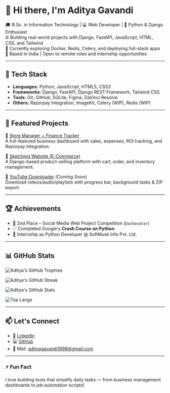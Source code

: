 # 👋 Hi there, I'm Aditya Gavandi

🎓 B.Sc. in Information Technology | 💻 Web Developer | 🐍 Python & Django Enthusiast  
🌐 Building real-world projects with Django, FastAPI, JavaScript, HTML, CSS, and Tailwind  
🔭 Currently exploring Docker, Redis, Celery, and deploying full-stack apps  
📍 Based in India | Open to remote roles and internship opportunities

---

## 🚀 Tech Stack

- **Languages:** Python, JavaScript, HTML5, CSS3
- **Frameworks:** Django, FastAPI, Django REST Framework, Tailwind CSS
- **Tools:** Git, GitHub, SQLite, Figma, DaVinci Resolve
- **Others:** Razorpay Integration, ImageKit, Celery (WIP), Redis (WIP)

---

## 📌 Featured Projects

🔹 [Store Manager + Finance Tracker](https://github.com/adityagavandi2003/store-manager)  
A full-featured business dashboard with sales, expenses, ROI tracking, and Razorpay integration.

🔹 [Sketching Website (E-Commerce)](https://github.com/adityagavandi61/sketehingwebsite)  
A Django-based product-selling platform with cart, order, and inventory management.

🔹 [YouTube Downloader](https://github.com/adityagavandi2003/youtube-downloader) *(Coming Soon)*  
Download videos/audio/playlists with progress bar, background tasks & ZIP export.

---

## 🏆 Achievements

- 🥈 2nd Place – Social Media Web Project Competition (`Dashavatar`)
- ✅ Completed Google's **Crash Course on Python**
- 💼 Internship as Python Developer @ SoftMusk Info Pvt. Ltd.

---

## 📊 GitHub Stats

![Aditya's GitHub Trophies](https://github-profile-trophy.vercel.app/?username=adityagavandi&theme=gruvbox&no-frame=true&no-bg=true&margin-w=10)

![Aditya's GitHub Streak](https://streak-stats.demolab.com/?user=adityagavandi&theme=gruvbox&hide_border=true)

![Aditya's GitHub Stats](https://github-readme-stats.vercel.app/api?username=adityagavandi&show_icons=true&theme=gruvbox&hide_border=true)

![Top Langs](https://github-readme-stats.vercel.app/api/top-langs/?username=adityagavandi&layout=compact&theme=gruvbox&hide_border=true)

---

## 📫 Let's Connect

- 🔗 [LinkedIn](https://www.linkedin.com/in/adityagavandi)
- 💻 [GitHub](https://github.com/adityagavandi2003)
- 📧 Mail: adityagavandi1998@gmail.com
---

### ⚡ Fun Fact  
I love building tools that simplify daily tasks — from business management dashboards to job automation scripts!

